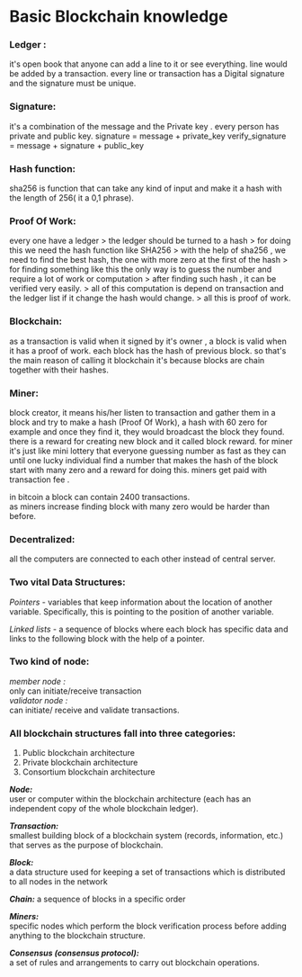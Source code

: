 # Basic Blockchain knowledge

### Ledger :

it's open book that anyone can add a line to it or see everything.
line would be added by a transaction.
every line or transaction has a Digital signature and the signature must be unique.

### Signature:

it's a combination of the message and the Private key .
every person has private and public key.
signature = message + private_key
verify_signature = message + signature + public_key

### Hash function:

sha256 is function that can take any kind of input and make it a hash with the length of 256( it a 0,1 phrase).

### Proof Of Work:

every one have a ledger > the ledger should be turned to a hash > for doing this we need the hash function like SHA256 > with the help of sha256 , we need to find the best hash, the one with more zero at the first of the hash > for finding something like this the only way is to guess the number and require a lot of work or computation > after finding such hash , it can be verified very easily. > all of this computation is depend on transaction and the ledger list if it change the hash would change. > all this is proof of work.

### Blockchain:

as a transaction is valid when it signed by it's owner , a block is valid when it has a proof of work.
each block has the hash of previous block.
so that's the main reason of calling it blockchain it's because blocks are chain together with their hashes.

### Miner:

block creator,
it means his/her listen to transaction and gather them in a block and try to make a hash (Proof Of Work), a hash with 60 zero for example and once they find it, they would broadcast the block they found.
there is a reward for creating new block and it called block reward.
for miner it's just like mini lottery that everyone guessing number as fast as they can until one lucky individual find a number that makes the hash of the block start with many zero and a reward for doing this.
miners get paid with transaction fee .

in bitcoin a block can contain 2400 transactions.<br/>
as miners increase finding block with many zero would be harder than before.

### Decentralized:

all the computers are connected to each other instead of central server.

### Two vital Data Structures:

_Pointers_ - variables that keep information about the location of another variable. Specifically, this is pointing to the position of another variable.

_Linked lists_ - a sequence of blocks where each block has specific data and links to the following block with the help of a pointer.

### Two kind of node:

_member node :_<br/>
only can initiate/receive transaction<br/>
_validator node :_<br/>
can initiate/ receive and validate transactions.

### All blockchain structures fall into three categories:

1. Public blockchain architecture
2. Private blockchain architecture
3. Consortium blockchain architecture

<strong>_Node:_</strong><br/>
user or computer within the blockchain architecture (each has an independent copy of the whole blockchain ledger).

<strong>_Transaction:_</strong><br/>
smallest building block of a blockchain system (records, information, etc.) that serves as the purpose of blockchain.

<strong>_Block:_</strong><br/>
a data structure used for keeping a set of transactions which is distributed to all nodes in the network

<strong>_Chain:_</strong> a sequence of blocks in a specific order

<strong>_Miners:_</strong><br/>
specific nodes which perform the block verification process before adding anything to the blockchain structure.

<strong>_Consensus (consensus protocol):_</strong><br/>
a set of rules and arrangements to carry out blockchain operations.
